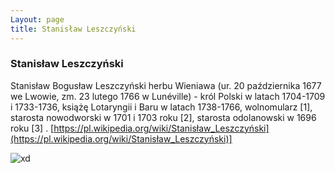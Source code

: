 ```yaml
---
Layout: page
title: Stanisław Leszczyński
---
```

### Stanisław Leszczyński
Stanisław Bogusław Leszczyński herbu Wieniawa (ur. 20 października 1677 we Lwowie, zm. 23 lutego 1766 w Lunéville) - król Polski w latach 1704-1709 i 1733-1736, książę Lotaryngii i Baru w latach 1738-1766, wolnomularz [1], starosta nowodworski w 1701 i 1703 roku [2], starosta odolanowski w 1696 roku [3] .
[https://pl.wikipedia.org/wiki/Stanisław_Leszczyński](https://pl.wikipedia.org/wiki/Stanisław_Leszczyński)]

![xd](https://s.ciekawostkihistoryczne.pl/uploads/2018/11/mini-stanislaw.jpg)
